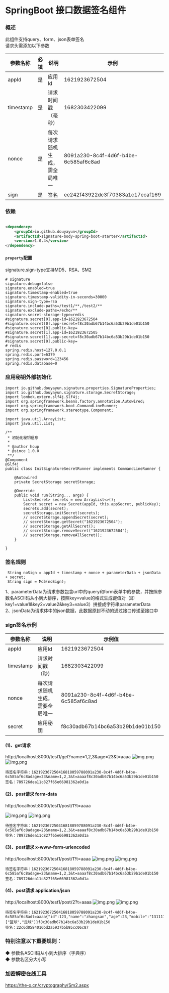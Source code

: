 # SpringBoot 接口数据签名组件

### 概述

此组件支持query、form、json表单签名<br>
请求头需添加以下参数<br>

| 参数名称  | 必填 | 说明                          | 示例                                 |
| --------- | ---- | ----------------------------- | ------------------------------------ |
| appId     | 是   | 应用Id                        | 1621923672504                        |
| timestamp | 是   | 请求时间戳（毫秒）            | 1682303422099              |
| nonce     | 是   | 每次请求随机生成，需全局唯一 | 8091a230-8c4f-4d6f-b4be-6c585af6c8ad |
| sign      | 是   | 签名                          | ee242f43922dc3f70383a1c17ecaf169     |

### 依赖

```xml

<dependency>
    <groupId>io.github.douyayun</groupId>
    <artifactId>signature-body-spring-boot-starter</artifactId>
    <version>1.0.4</version>
</dependency>
```

#### `property`配置

signature.sign-type支持MD5、RSA、SM2

```
# signature
signature.debug=false
signature.enabled=true
signature.timestamp-enabled=true
signature.timestamp-validity-in-seconds=30000
signature.sign-type=rsa
signature.include-paths=/test1/**,/test2/**
signature.exclude-paths=/echo/**
signature.secret-storage-type=redis
#signature.secret[0].app-id=1621923672504
#signature.secret[0].app-secret=f8c30adb67b14bc6a53b29b1de01b150
#signature.secret[0].public-key=
#signature.secret[1].app-id=1621923672505
#signature.secret[1].app-secret=f8c30adb67b14bc6a53b29b1de01b150
#signature.secret[0].public-key=
# redis
spring.redis.host=127.0.0.1
spring.redis.port=6379
spring.redis.password=123456
spring.redis.database=0
```

### 应用秘钥外部初始化

```
import io.github.douyayun.signature.properties.SignatureProperties;
import io.github.douyayun.signature.storage.SecretStorage;
import lombok.extern.slf4j.Slf4j;
import org.springframework.beans.factory.annotation.Autowired;
import org.springframework.boot.CommandLineRunner;
import org.springframework.stereotype.Component;

import java.util.ArrayList;
import java.util.List;

/**
 * 初始化秘钥信息
 *
 * @author houp
 * @since 1.0.0
 **/
@Component
@Slf4j
public class InitSignatureSecretRunner implements CommandLineRunner {

    @Autowired
    private SecretStorage secretStorage;

    @Override
    public void run(String... args) {
        List<Secret> secrets = new ArrayList<>();
        Secret secret = new Secret(appId, this.appSecret, publicKey);
        secrets.add(secret);
        secretStorage.initSecret(secrets);
        // secretStorage.appendSecret(secret);
        // secretStorage.getSecret("1621923672504");
        // secretStorage.getAllSecret();
        // secretStorage.removeSecret("1621923672504");
        // secretStorage.removeAllSecret();
    }

}
```

### 签名规则

```
 String noSign = appId + timestamp + nonce + parameterData + jsonData + secret;
 String sign = Md5(noSign);
```

1、parameterData为请求参数包含url中的query和form表单中的参数，并按照参数名ASCII码从小到大排序，按照key=value的格式生成键值对（即key1=value1&key2=value2&key3=value3）拼接成字符串parameterData<br>
2、jsonData为请求体中的json数据，此数据原封不动的通过接口传递至接口中<br>

### sign签名示例

| 参数名称  | 说明                           | 示例值                               |
| --------- | ------------------------------ | ------------------------------------ |
| appId     | 应用Id                         | 1621923672504                        |
| timestamp | 请求时间戳（秒）               | 1682303422099                        |
| nonce     | 每次请求随机生成，需要全局唯一 | 8091a230-8c4f-4d6f-b4be-6c585af6c8ad |
| secret | 应用秘钥                       | f8c30adb67b14bc6a53b29b1de01b150     |

#### (1)、get请求

http://localhost:8000/test1/get?name=1,2,3&age=23&t=aaaa
![img.png](docs/img/get_1.png)
![img.png](docs/img/get_2.png)

```
待签名字符串：162192367250416818059788091a230-8c4f-4d6f-b4be-6c585af6c8adage=23&name=1,2,3&t=aaaaf8c30adb67b14bc6a53b29b1de01b150
签名：789726dea11c827f65e66981362a0d1a
```

#### (2)、post请求 form-data

http://localhost:8000/test1/post/1?t=aaaa

![img.png](docs/img/post_form-data_1.png)
![img.png](docs/img/post_form-data_2.png)

```
待签名字符串：162192367250416818059788091a230-8c4f-4d6f-b4be-6c585af6c8adage=23&name=1,2,3&t=aaaaf8c30adb67b14bc6a53b29b1de01b150
签名：789726dea11c827f65e66981362a0d1a
```

#### (3)、post请求 x-www-form-urlencoded

http://localhost:8000/test1/post/1?t=aaaa
![img.png](docs/img/post_x-www-form-urlencoded_1.png)
![img.png](docs/img/post_x-www-form-urlencoded_2.png)

```
待签名字符串：162192367250416818059788091a230-8c4f-4d6f-b4be-6c585af6c8adage=23&name=1,2,3&t=aaaaf8c30adb67b14bc6a53b29b1de01b150
签名：789726dea11c827f65e66981362a0d1a
```

#### (4)、post请求 application/json

http://localhost:8000/test1/post/2?t=aaaa
![img.png](docs/img/post_json_1.png)
![img.png](docs/img/post_json_2.png)

```
待签名字符串：162192367250416818059788091a230-8c4f-4d6f-b4be-6c585af6c8adt=aaaa{"id":123,"name":"zhangsan","age":23,"mobile":"13111111111","hobby":["篮球","足球"]}f8c30adb67b14bc6a53b29b1de01b150
签名：22c6d0584016bd2a5937b5b95cc06c87
```

### 特别注意以下重要规则：

◆ 参数名ASCII码从小到大排序（字典序）<br>
◆ 参数名区分大小写<br>

### 加密解密在线工具

https://the-x.cn/cryptography/Sm2.aspx